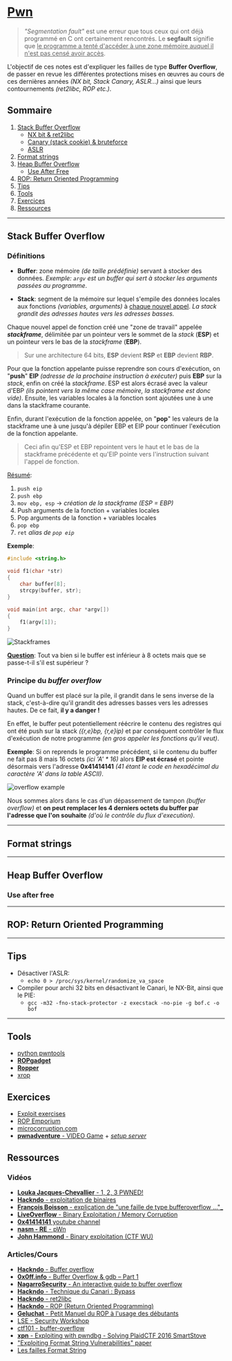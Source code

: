 # [Pwn](https://en.wikipedia.org/wiki/Pwn)

> _"Segmentation fault"_ est une erreur que tous ceux qui ont déjà programmé en C ont certainement rencontrés. Le **segfault** signifie que <u>le programme a tenté d'accéder à une zone mémoire auquel il n'est pas censé avoir accès</u>.

L'objectif de ces notes est d'expliquer les failles de type **Buffer Overflow**, de passer en revue les différentes protections mises en œuvres au cours de ces dernières années _(NX bit, Stack Canary, ASLR...)_ ainsi que leurs contournements _(ret2libc, ROP etc.)_.

<!-- ## Un peu d'histoire

- 1988 - [**MORRIS** worm](http://ftp.cerias.purdue.edu/pub/doc/morris_worm/) 
- 1996 - [MUDGE - How to write Buffer Overflows](https://web.archive.org/web/19961109005654/http://www.l0pht.com/advisories/bufero.html)
- 1996 - Smashing the stack for fun and profit [web](http://phrack.org/issues/49/14.html) | [PDF](https://inst.eecs.berkeley.edu/~cs161/fa08/papers/stack_smashing.pdf)
... -->

## Sommaire

1. [Stack Buffer Overflow](#stack-buffer-overflow)
    + [NX bit & ret2libc](#)
    + [Canary (stack cookie) & bruteforce](#)
    + [ASLR](#)
2. [Format strings](#format-strings)
3. [Heap Buffer Overflow](#heap-buffer-overflow)
    + [Use After Free](#use-after-free)
4. [ROP: Return Oriented Programming](#rop-return-oriented-programming)
5. [Tips](#tips)
6. [Tools](#tools)
7. [Exercices](#exercices)
8. [Ressources](#ressources)

___

## Stack Buffer Overflow

### Définitions

- **Buffer**: zone mémoire _(de taille prédéfinie)_ servant à stocker des données. _Exemple: `argv` est un buffer qui sert à stocker les arguments passées au programme_.


- **Stack**: segment de la mémoire sur lequel s'empile des données locales aux fonctions _(variables, arguments)_ à <u>chaque nouvel appel</u>. _La stack grandit des adresses hautes vers les adresses basses._ 

Chaque nouvel appel de fonction créé une "zone de travail" appelée **_stackframe_**, délimitée par un pointeur vers le sommet de la _stack_ (**ESP**) et un pointeur vers le bas de la _stackframe_ (**EBP**).

> Sur une architecture 64 bits, **ESP** devient **RSP** et **EBP** devient **RBP**.

Pour que la fonction appelante puisse reprendre son cours d'exécution, on "**push**" **EIP** _(adresse de la prochaine instruction à exécuter)_ puis **EBP** sur la _stack_, enfin on créé la _stackframe_. ESP est alors écrasé avec la valeur d'EBP _(ils pointent vers la même case mémoire, la stackframe est donc vide)_. Ensuite, les variables locales à la fonction sont ajoutées une à une dans la stackframe courante. 

Enfin, durant l'exécution de la fonction appelée, on "**pop**" les valeurs de la stackframe une à une jusqu'à dépiler EBP et EIP pour continuer l'exécution de la fonction appelante. 

> Ceci afin qu'ESP et EBP repointent vers le haut et le bas de la stackframe précédente et qu'EIP pointe vers l'instruction suivant l'appel de fonction. 

<u>Résumé</u>:

1. `push eip`
2. `push ebp`
3. `mov ebp, esp` &rarr; _création de la stackframe (ESP = EBP)_
4. Push arguments de la fonction + variables locales <!-- Revoir l'ordre  -->
5. Pop arguments de la fonction + variables locales <!-- Revoir l'ordre  -->
6. `pop ebp`
7. `ret` _alias de `pop eip`_

**Exemple**:

```c
#include <string.h>

void f1(char *str)
{
    char buffer[8];
    strcpy(buffer, str);
}

void main(int argc, char *argv[])
{
    f1(argv[1]);
}
```

![Stackframes](images/stackframes.png)

<u>**Question**</u>: Tout va bien si le buffer est inférieur à 8 octets mais que se passe-t-il s'il est supérieur ?

### Principe du _buffer overflow_

Quand un buffer est placé sur la pile, il grandit dans le sens inverse de la stack, c'est-à-dire qu'il grandit des adresses basses vers les adresses hautes. De ce fait, **il y a danger !** 

En effet, le buffer peut potentiellement réécrire le contenu des registres qui ont été push sur la stack _({r,e}bp, {r,e}ip)_ et par conséquent contrôler le flux d'exécution de notre programme _(en gros appeler les fonctions qu'il veut)_.

**Exemple**: Si on reprends le programme précédent, si le contenu du buffer ne fait pas 8 mais 16 octets _(ici 'A' * 16)_ alors **EIP est écrasé** et pointe désormais vers l'adresse **0x41414141** _(41 étant le code en hexadécimal du caractère 'A' dans la table ASCII)_.

![overflow example](images/overflow.png)

<!-- ![A table ASCII](images/A-41-ASCII.png) -->

Nous sommes alors dans le cas d'un dépassement de tampon _(buffer overflow)_ et **on peut remplacer les 4 derniers octets du buffer par l'adresse que l'on souhaite** _(d'où le contrôle du flux d'execution)_. 

<!-- 
L'article SMASHSTACK decrit l'exploitation d'un buffer overflow en 3 parties:

1. GET EIP (recuperer le pointeur d'instruction)
2. Writing exploit (payload &rarr; shellcode par exemple)
3. Redirection


### NX bit ? ret2libc
### Stack Canary ? bypass
### ASLR ?

### PIC?
### PIE
 -->

___

## Format strings
 
___

## Heap Buffer Overflow

### Use after free
 
___

## ROP: Return Oriented Programming
___

## Tips

- Désactiver l'ASLR:
    + `echo 0 > /proc/sys/kernel/randomize_va_space`
- Compiler pour archi 32 bits en désactivant le Canari, le NX-Bit, ainsi que le PIE: 
    + `gcc -m32 -fno-stack-protector -z execstack -no-pie -g bof.c -o bof`

___

## Tools

- [python pwntools](https://docs.pwntools.com/en/stable/)
- [**ROPgadget**](https://github.com/JonathanSalwan/ROPgadget)
- [**Ropper**](https://github.com/sashs/Ropper)
- [xrop](https://github.com/acama/xrop)

## Exercices

- [Exploit exercises](https://exploit.education/)
- [ROP Emporium](https://ropemporium.com/)
- [microcorruption.com](https://microcorruption.com/)
- [**pwnadventure** - VIDEO Game](http://www.pwnadventure.com/) + [_setup server_](https://github.com/LiveOverflow/PwnAdventure3)

## Ressources

### Vidéos

- [**Louka Jacques-Chevallier** - 1, 2, 3 PWNED!](https://youtu.be/hmt8M9YLwTg?list=PL8xs7xVCig3z-HXt99t3ZDlaDF_kRbK19)
- [**Hackndo** - exploitation de binaires](https://www.youtube.com/watch?v=V7Gdc32XRhA&list=PL8mmTTrIt_anpC5jd8bCwTB5nLX7GFloq)
- [**François Boisson** - explication de "une faille de type bufferoverflow ..."_](https://youtu.be/u-OZQkv2ebw)
- [**LiveOverflow** - Binary Exploitation / Memory Corruption](https://www.youtube.com/playlist?list=PLhixgUqwRTjxglIswKp9mpkfPNfHkzyeN)
- [**0x41414141** youtube channel](https://www.youtube.com/channel/UCPqes566OZ3G_fjxL6BngRQ/playlists)
- [**nasm - RE** - pWn](https://www.youtube.com/playlist?list=PLcT0DaY68xGzD87AmjN4e9IuF4DfXUfsD)
- [**John Hammond** - Binary exploitation (CTF WU)](https://www.youtube.com/watch?v=yH8kzOkA_vw&list=PL1H1sBF1VAKVg451vJ-rx0y_ZuQMHPamH)

### Articles/Cours

- [**Hackndo** - Buffer overflow](https://beta.hackndo.com/buffer-overflow/)
- [**0x0ff.info** - Buffer Overflow & gdb – Part 1](https://www.0x0ff.info/2015/buffer-overflow-gdb-part1/)
- [**NagarroSecurity** - An interactive guide to buffer overflow](https://nagarrosecurity.com/blog/interactive-buffer-overflow-exploitation)
- [**Hackndo** - Technique du Canari : Bypass](https://beta.hackndo.com/technique-du-canari-bypass/)
- [**Hackndo** - ret2libc](https://beta.hackndo.com/retour-a-la-libc/)
- [**Hackndo** - ROP (Return Oriented Programming)](https://beta.hackndo.com/return-oriented-programming/)
- [**Geluchat** - Petit Manuel du ROP à l'usage des débutants](https://www.dailysecurity.fr/return_oriented_programming/)
- [LSE - Security Workshop](https://www.lse.epita.fr/teaching/epita/hts/workshop-secu.pdf)
- [ctf101 - buffer-overflow](https://ctf101.org/binary-exploitation/buffer-overflow/)
- [**xpn** - Exploiting with pwndbg - Solving PlaidCTF 2016 SmartStove](https://blog.xpnsec.com/pwndbg/)
- ["Exploiting Format String Vulnerabilities" paper](https://cs155.stanford.edu/papers/formatstring-1.2.pdf)
- [Les failles Format String](https://repo.zenk-security.com/Techniques%20d.attaques%20%20.%20%20Failles/Les%20failles%20Format%20String.pdf)